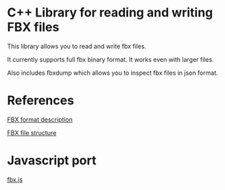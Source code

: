 # C++ Library for reading and writing FBX files

This library allows you to read and write fbx files.

It currently supports full fbx binary format. It works even with larger files.

Also includes fbxdump which allows you to inspect fbx files in json format.

# References

[FBX format description](https://code.blender.org/2013/08/fbx-binary-file-format-specification/)

[FBX file structure](https://wiki.blender.org/index.php/User:Mont29/Foundation/FBX_File_Structure)

# Javascript port

[fbx.js](https://github.com/jskorepa/fbx.js)
